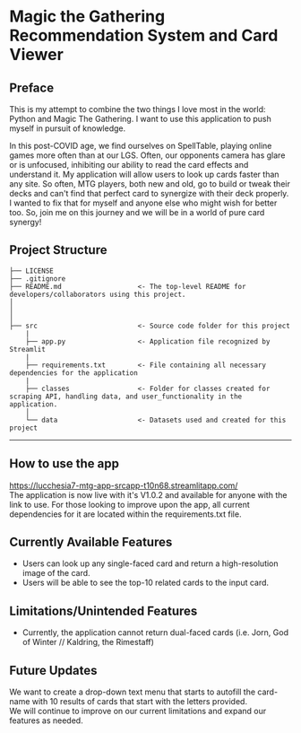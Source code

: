 # Magic the Gathering Recommendation System and Card Viewer
## Preface
This is my attempt to combine the two things I love most in the world: Python and Magic The Gathering. I want to use this application to push myself in pursuit of knowledge. 

In this post-COVID age, we find ourselves on SpellTable, playing online games more often than at our LGS. Often, our opponents camera has glare or is unfocused, inhibiting our ability to read the card effects and understand it. My application will allow users to look up cards faster than any site. So often, MTG players, both new and old, go to build or tweak their decks and can't find that perfect card to synergize with their deck properly. I wanted to fix that for myself and anyone else who might wish for better too. So, join me on this journey and we will be in a world of pure card synergy!

## Project Structure

    ├── LICENSE
    ├── .gitignore
    ├── README.md                   <- The top-level README for developers/collaborators using this project.
    │ 
    │ 
    │   
    ├── src                         <- Source code folder for this project
        |
        ├── app.py                  <- Application file recognized by Streamlit
        |
        ├── requirements.txt        <- File containing all necessary dependencies for the application
        |
        ├── classes                 <- Folder for classes created for scraping API, handling data, and user_functionality in the application.
        │
        └── data                    <- Datasets used and created for this project
        
--------

## How to use the app
https://lucchesia7-mtg-app-srcapp-t10n68.streamlitapp.com/ \
The application is now live with it's V1.0.2 and available for anyone with the link to use. For those looking to improve upon the app, all current dependencies for it are located within the requirements.txt file.

## Currently Available Features
* Users can look up any single-faced card and return a high-resolution image of the card.
* Users will be able to see the top-10 related cards to the input card.

## Limitations/Unintended Features
* Currently, the application cannot return dual-faced cards (i.e. Jorn, God of Winter // Kaldring, the Rimestaff)

## Future Updates
We want to create a drop-down text menu that starts to autofill the card-name with 10 results of cards that start with the letters provided. \
We will continue to improve on our current limitations and expand our features as needed.

